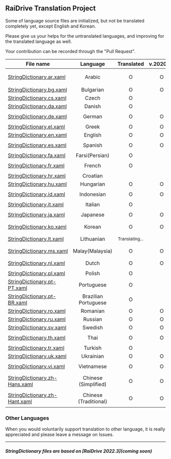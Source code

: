 ## RaiDrive Translation Project

Some of language source files are initialized, but not be translated completely yet, except English and Korean.

Please give us your helps for the untranslated languages, and improving for the translated language as well.

Your contribution can be recorded through the "Pull Request".

| File name | Language | Translated | v.2020.10 | v.2022.3 | Contributors |
| ----------|:----------:|:------------:|:---------:|:--------:|:----------- |
| [StringDictionary.ar.xaml](https://github.com/RaiDrive/Translation/blob/master/StringDictionary.ar.xaml) | Arabic | O | O |  | <sub>[Mugahedb](https://github.com/Mugahedb), [Abu3safeer](https://github.com/Abu3safeer), [Xazmah](https://github.com/Xazmah)</sub> |
| [StringDictionary.bg.xaml](https://github.com/RaiDrive/Translation/blob/master/StringDictionary.bg.xaml) | Bulgarian | O | O |  | <sub>[NenoRMa1eN](https://github.com/NenoRMa1eN)</sub> |
| [StringDictionary.cs.xaml](https://github.com/RaiDrive/Translation/blob/master/StringDictionary.cs.xaml) | Czech | O |  |  | <sub>[kazihorka](https://github.com/kazihorka)</sub> |
| [StringDictionary.da.xaml](https://github.com/RaiDrive/Translation/blob/master/StringDictionary.da.xaml) | Danish | O | | | <sub>[michal78](https://github.com/michal78)</sub> |
| [StringDictionary.de.xaml](https://github.com/RaiDrive/Translation/blob/master/StringDictionary.de.xaml) | German | O | O | O | <sub>[Kasukoi](https://github.com/Kasukoi), [Mar0xy](https://github.com/Mar0xy)</sub> |
| [StringDictionary.el.xaml](https://github.com/RaiDrive/Translation/blob/master/StringDictionary.el.xaml) | Greek | O | O |  | <sub>[SQLtattoo](https://github.com/SQLtattoo)</sub> |
| [StringDictionary.en.xaml](https://github.com/RaiDrive/Translation/blob/master/StringDictionary.en.xaml) | English | O | O | O | <sub>[RaiDrive](https://www.raidrive.com)</sub> |
| [StringDictionary.es.xaml](https://github.com/RaiDrive/Translation/blob/master/StringDictionary.es.xaml) | Spanish | O | O |  | <sub>[realstylishguy](https://github.com/realstylishguy), [juangacovas](https://github.com/juangacovas)</sub> |
| [StringDictionary.fa.xaml](https://github.com/RaiDrive/Translation/blob/master/StringDictionary.fa.xaml) | Farsi(Persian) | O | | | <sub>[Highdeger](https://github.com/Highdeger)</sub> |
| [StringDictionary.fr.xaml](https://github.com/RaiDrive/Translation/blob/master/StringDictionary.fr.xaml) | French | O |  |  | <sub>[jeromeFa](https://github.com/jeromeFa), [DoryanR](https://github.com/DoryanR)</sub> |
| [StringDictionary.hr.xaml](https://github.com/RaiDrive/Translation/blob/master/StringDictionary.hr.xaml) | Croatian |  |  | |  |
| [StringDictionary.hu.xaml](https://github.com/RaiDrive/Translation/blob/master/StringDictionary.hu.xaml) | Hungarian | O | O | O | <sub>[lostprophet](https://github.com/lostprophet)</sub> |
| [StringDictionary.id.xaml](https://github.com/RaiDrive/Translation/blob/master/StringDictionary.id.xaml) | Indonesian | O | O |  | <sub>[alif72](https://github.com/alif72), [vzrenggamani](https://github.com/vzrenggamani)</sub> |
| [StringDictionary.it.xaml](https://github.com/RaiDrive/Translation/blob/master/StringDictionary.it.xaml) | Italian | O | | | <sub>[gabrig11](https://github.com/gabrig11)</sub> |
| [StringDictionary.ja.xaml](https://github.com/RaiDrive/Translation/blob/master/StringDictionary.ja.xaml) | Japanese | O | O |  | <sub>[wizard872](https://github.com/wizard872), [yuk7](https://github.com/yuk7), [Kai-Z-JP](https://github.com/kai-z-jp)</sub> |
| [StringDictionary.ko.xaml](https://github.com/RaiDrive/Translation/blob/master/StringDictionary.ko.xaml) | Korean | O | O | O | <sub>[RaiDrive](https://www.raidrive.com), [endorphin-pk](https://github.com/endorphin-pk)</sub> |
| [StringDictionary.lt.xaml](https://github.com/RaiDrive/Translation/blob/master/StringDictionary.lt.xaml) | Lithuanian | <sub>Translating... |  |  | <sub>Darius Ribinskas</sub> |
| [StringDictionary.ms.xaml](https://github.com/RaiDrive/Translation/blob/master/StringDictionary.ms.xaml) | Malay(Malaysia) | O | O |  | <sub>[MOLOKAL](https://github.com/molokal) , [niskala5570](https://github.com/niskala5570)</sub> |
| [StringDictionary.nl.xaml](https://github.com/RaiDrive/Translation/blob/master/StringDictionary.nl.xaml) | Dutch | O | O |  | <sub>[RemboIII](https://github.com/RemboIII), [Paultje52](https://github.com/Paultje52)</sub> |
| [StringDictionary.pl.xaml](https://github.com/RaiDrive/Translation/blob/master/StringDictionary.pl.xaml) | Polish | O |  |  | <sub>[adrianwnuk](https://github.com/adrianwnuk)</sub> |
| [StringDictionary.pt-PT.xaml](https://github.com/RaiDrive/Translation/blob/master/StringDictionary.pt-PT.xaml) | Portuguese | O |  |  | <sub>[Wolf-Wind](https://github.com/Wolf-Wind)</sub> |
| [StringDictionary.pt-BR.xaml](https://github.com/RaiDrive/Translation/blob/master/StringDictionary.pt-BR.xaml) | Brazilian Portuguese | O |  | O | <sub>[fidodone](https://github.com/fidodone)</sub> |
| [StringDictionary.ro.xaml](https://github.com/RaiDrive/Translation/blob/master/StringDictionary.ro.xaml) | Romanian | O | O |  | <sub>[foxhnd](https://github.com/foxhnd)</sub> |
| [StringDictionary.ru.xaml](https://github.com/RaiDrive/Translation/blob/master/StringDictionary.ru.xaml) | Russian | O | O | O | <sub>[kostefun](https://github.com/kostefun)</sub> |
| [StringDictionary.sv.xaml](https://github.com/RaiDrive/Translation/blob/master/StringDictionary.sv.xaml) | Swedish | O | O |  | <sub>[imprex92](https://github.com/imprex92)</sub> |
| [StringDictionary.th.xaml](https://github.com/RaiDrive/Translation/blob/master/StringDictionary.th.xaml) | Thai | O | O |  | <sub>[yutthaphon](https://github.com/yutthaphon), [naruepanart](https://github.com/naruepanart)</sub> |
| [StringDictionary.tr.xaml](https://github.com/RaiDrive/Translation/blob/master/StringDictionary.tr.xaml) | Turkish | O |  |  | <sub>[ilkmon](https://github.com/ilkmon)</sub> |
| [StringDictionary.uk.xaml](https://github.com/RaiDrive/Translation/blob/master/StringDictionary.uk.xaml) | Ukrainian | O | O |  | <sub>[Lan72](https://github.com/Lan72)</sub> |
| [StringDictionary.vi.xaml](https://github.com/RaiDrive/Translation/blob/master/StringDictionary.vi.xaml) | Vietnamese | O | O |  | <sub>[holao09](https://github.com/holao09), [vigstudio](https://github.com/vigstudio)</sub> |
| [StringDictionary.zh-Hans.xaml](https://github.com/RaiDrive/Translation/blob/master/StringDictionary.zh-Hans.xaml) | Chinese (Simplified) | O | O | O | <sub>[whwlsfb](https://github.com/whwlsfb), [SadPencil](https://github.com/SadPencil), [dustofsoul](https://github.com/dustofsoul)</sub> |
| [StringDictionary.zh-Hant.xaml](https://github.com/RaiDrive/Translation/blob/master/StringDictionary.zh-Hant.xaml) | Chinese (Traditional) | O | O | O | <sub>[Hulen](https://github.com/Hulen), [SadPencil](https://github.com/SadPencil), [kix99aug](https://github.com/kix99aug)</sub> |

### Other Languages 
When you would voluntarily support translation to other language, it is really appreciated and please leave a message on Issues. 

---
##### StringDictionary files are based on _[**RaiDrive 2022.3**](coming soon)_
